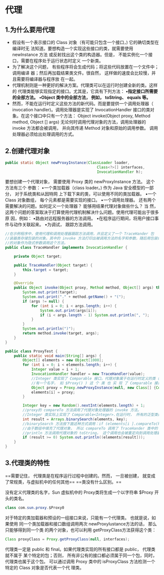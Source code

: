 # 代理

## 1.为什么要用代理

* 假设有一个表示接口的 Class 对象（有可能只包含一个接口，) 它的确切类型在编译时无
  法知道。要想构造一个实现这些接口的类，就需要使用 newlnstance 方法
  或反射找出这个类的构造器。但是， 不能实例化一个接口，需要在程序处于运行状态时定义
  一个新类。
* 为了解决这个问题， 有些程序将会生成代码；将这些代码放置在一个文件中；调用编译
  器；然后再加载结果类文件。很自然， 这样做的速度会比较慢，并且需要将编译器与程序放
  在一起。
* 代理机制则是一种更好的解决方案。代理类可以在运行时创建全新的类。这样的
  代理类能够实现指定的接口。尤其是，它具有下列方法：
  **•指定接口所需要的全部方法。**
  **•Object 类中的全部方法， 例如， toString、 equals 等。**
* 然而，不能在运行时定义这些方法的新代码。而是要提供一个调用处理器（ invocation
  handler)。调用处理器是实现了 InvocationHandler 接口的类对象。在这个接口中只有一个方法：
  Object invoke(Object proxy, Method method, Object [] args)
  无论何时调用代理对象的方法，调用处理器的 invoke 方法都会被调用， 并向其传递
  Method 对象和原始的调用参数。 调用处理器必须给出处理调用的方式。

## 2.创建代理对象

```java
public static Object newProxyInstance(ClassLoader loader,
                                          Class<?>[] interfaces,
                                          InvocationHandler h);
```

要想创建一个代理对象， 需要使用 Proxy 类的 newProxylnstance 方法。 这个方法有三个
参数：
•一个类加载器（class loader。) 作为 Java 安全模型的一部分， 对于系统类和从因特网
上下载下来的类，可以使用不同的类加载器。
•一个 Class 对象数组， 每个元素都是需要实现的接口。
•一个调用处理器。
还有两个需要解决的问题。如何定义一个处理器？ 能够用结果代理对象做些什么？ 当
然， 这两个问题的答案取决于打算使用代理机制解决什么问题。使用代理可能出于很多原
因，例如：
•路由对远程服务器的方法调用。
•在程序运行期间，将用户接口事件与动作关联起来。
•为调试， 跟踪方法调用。

```java
//在示例程序中，使用代理和调用处理器跟踪方法调用，并且定义了一个 TraceHander 包
//装器类存储包装的对象。其中的 invoke 方法打印出被调用方法的名字和参数，随后用包装好
//的对象作为隐式参数调用这个方法。
public class TraceHandler implements InvocationHandler {

	private Object target;

	public TraceHandler(Object target) {
		this.target = target;
	}

	@Override
	public Object invoke(Object proxy, Method method, Object[] args) throws Throwable {
		System.out.print(target);
		System.out.print("." + method.getName() + "(");
		if (args != null) {
			for (int i = 0; i < args.length; i++) {
				System.out.print(args[i]);
				if (i < args.length - 1) System.out.println(", ");
			}
		}
		System.out.println(")");
		return method.invoke(target, args);
	}
}
```

```java
public class ProxyTest {
	public static void main(String[] args) {
		Object[] elements = new Object[1000];
		for (int i = 0; i < elements.length; i++) {
			Integer value = i + 1;
			InvocationHandler handler = new TraceHandler(value);
            //Integer 类实现了 Comparable 接口。代理对象属于在运行时定义的类（它
            //有一个名字， 如 $Proxy() ) 这 个 类 也 实 现 了 Comparable 接口
			Object proxy = Proxy.newProxyInstance(null, new Class[] {Comparable.class}, handler);
			elements[i] = proxy;
		}

		Integer key = new Random().nextInt(elements.length) + 1;
        //proxy的 compareTo 方法调用了代理对象处理器的 invoke 方法。
        //Integer 类实际上实现了 Comparable<Integer>.在运行时， 所有的泛型类都被取消，代理将它们构造为原 Comparable 类的类对象。
		int result = Arrays.binarySearch(elements, key);
        //binarySearch 方法按下面这种方式调用：if (elements[i ].compareTo(key) < 0)
        //由于数组中填充了代理对象， 所以 compareTo 调用了 TraceHander 类中的 invoke 方法。
        //println 方法调用代理对象的 toString， 这个调用也会被重定向到调用处理器上。
		if (result >= 0) System.out.println((elements[result]));
	}
}
```



## 3.代理类的特性

==需要记住， 代理类是在程序运行过程中创建的。然而， 一旦被创建， 就变成了常规类，与虚拟机中的任何其他==
==类没有什么区别。==

没有定义代理类的名字，Sun 虚拟机中的 Proxy类将生成一个以字符串 $Proxy 开头的类名。

```java
class com.sun.proxy.$Proxy0
```

对于特定的类加载器和预设的一组接口来说，只能有一个代理类。 也就是说，如果使用
同一个类加载器和接口数组调用两次 newProxylustance方法的话， 那么只能够得到同一个类
的两个对象，也可以利用 getProxyClass方法获得这个类：

```java
Class proxyClass = Proxy.getProxyClass(null, interfaces);
```

代理类一定是 public 和 final。如果代理类实现的所有接口都是 public， 代理类就不属于
某个特定的包；否则， 所有非公有的接口都必须属于同一个包，同时，代理类也属于这个包。
可以通过调用 Proxy 类中的 isProxyClass 方法检测一个特定的 Class 对象是否代表一个代
理类。